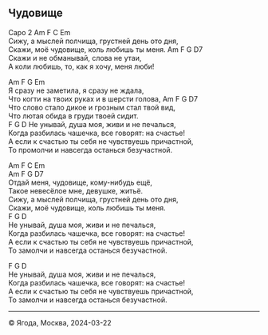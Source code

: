 ## Чудовище

Capo 2
Am F C Em  
Сижу, а мыслей полчища, грустней день ото дня,  
Скажи, моё чудовище, коль любишь ты меня. 
Am F G D7  
Скажи и не обманывай, слова не утаи,  
А коли любишь, то, как я хочу, меня люби!  

Am F G Em  
Я сразу не заметила, я сразу не ждала,  
Что когти на твоих руках и в шерсти голова, 
Am F G D7   
Что слово стало дикое и грозным стал твой вид,  
Что лютая обида в груди твоей сидит.  
F G D
Не унывай, душа моя, живи и не печалься,  
Когда разбилась чашечка, все говорят: на счастье!  
А если к счастью ты себя не чувствуешь причастной,  
То промолчи и навсегда останься безучастной.  

Am F C Em  
Am F G D7     
Отдай меня, чудовище, кому-нибудь ещё,  
Такое невесёлое мне, девушке, житьё.  
Сижу, а мыслей полчища, грустней день ото дня,  
Скажи, моё чудовище, коль любишь ты меня.  
F G D  
Не унывай, душа моя, живи и не печалься,  
Когда разбилась чашечка, все говорят: на счастье!  
А если к счастью ты себя не чувствуешь причастной,  
То замолчи и навсегда останься безучастной.  

F G D  
Не унывай, душа моя, живи и не печалься,  
Когда разбилась чашечка, все говорят: на счастье!  
А если к счастью ты себя не чувствуешь причастной,  
То замолчи и навсегда останься безучастной.  

--------------

© Ягода, Москва, 2024-03-22
